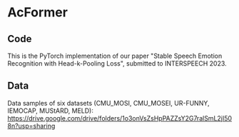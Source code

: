 # AcFormer

## Code
This is the PyTorch implementation of our paper "Stable Speech Emotion Recognition with Head-k-Pooling Loss", submitted to INTERSPEECH 2023.



## Data
Data samples of six datasets (CMU_MOSI, CMU_MOSEI, UR-FUNNY, IEMOCAP, MUStARD, MELD):
https://drive.google.com/drive/folders/1o3onVsZsHpPAZZsY2G7ralSmL2jI508n?usp=sharing
